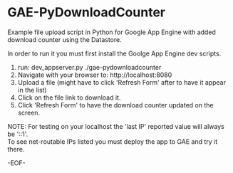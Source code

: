 GAE-PyDownloadCounter
=====================

Example file upload script in Python for Google App Engine with added download counter using the Datastore.


In order to run it you must first install the Goolge App Engine dev scripts.


1) run: dev_appserver.py ./gae-pydownloadcounter
2) Navigate with your browser to: http://localhost:8080
3) Upload a file (might have to click 'Refresh Form' after to have it appear in the list)
4) Click on the file link to download it.
5) Click 'Refresh Form' to have the download counter updated on the screen.

NOTE: For testing on your localhost the 'last IP' reported value will always be '::1'.  
  To see net-routable IPs listed you must deploy the app to GAE and try it there.
  
-EOF-
